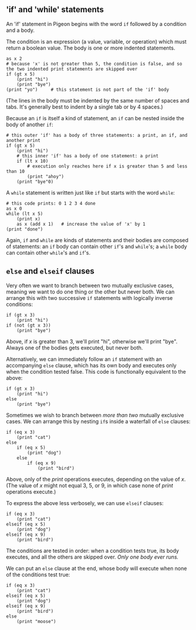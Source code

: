 
## 'if' and 'while' statements

An 'if' statement in Pigeon begins with the word `if` followed by a condition and a body.

The condition is an expression (a value, variable, or operation) which must return a boolean value. The body is one or more indented statements.

```
as x 2
# because 'x' is not greater than 5, the condition is false, and so the two indented print statements are skipped over
if (gt x 5)
    (print "hi")
    (print "bye")
(print "yo")     # this statement is not part of the 'if' body
```

(The lines in the body must be indented by the same number of spaces and tabs. It's generally best to indent by a single tab or by 4 spaces.)

Because an `if` is itself a kind of statement, an `if` can be nested inside the body of another `if`:

```
# this outer 'if' has a body of three statements: a print, an if, and another print
if (gt x 5)
    (print "hi")
    # this inner 'if' has a body of one statement: a print
    if (lt x 10)
        # execution only reaches here if x is greater than 5 and less than 10
        (print "ahoy")
    (print "bye"0)
```

A `while` statement is written just like `if` but starts with the word `while`:

```
# this code prints: 0 1 2 3 4 done
as x 0
while (lt x 5)
    (print x)
    as x (add x 1)   # increase the value of 'x' by 1
(print "done")
```

Again, `if` and `while` are kinds of statements and their bodies are composed of statements: an `if` body can contain other `if`'s and `while`'s; a `while` body can contain other `while`'s and `if`'s.

## `else` and `elseif` clauses

Very often we want to branch between two mutually exclusive cases, meaning we want to do one thing or the other but never both. We can arrange this with two successive `if` statements with logically inverse conditions:

```
if (gt x 3)
    (print "hi")
if (not (gt x 3))
    (print "bye")
```

Above, if *x* is greater than 3, we'll print "hi", otherwise we'll print "bye". Always one of the bodies gets executed, but never both.

Alternatively, we can immediately follow an `if` statement with an accompanying `else` clause, which has its own body and executes only when the condition tested false. This code is functionally equivalent to the above:

```
if (gt x 3)
    (print "hi")
else            
    (print "bye")
```

Sometimes we wish to branch between *more than two* mutually exclusive cases. We can arrange this by nesting `if`s inside a waterfall of `else` clauses:

```
if (eq x 3) 
    (print "cat")
else
    if (eq x 5)
        (print "dog")
    else
        if (eq x 9)
            (print "bird")
```

Above, only of the *print* operations executes, depending on the value of *x*. (The value of *x* might not equal 3, 5, or 9, in which case none of *print* operations execute.)

To express the above less verbosely, we can use `elseif` clauses:

```
if (eq x 3) 
    (print "cat")
elseif (eq x 5)
    (print "dog")
elseif (eq x 9)
    (print "bird")
```

The conditions are tested in order: when a condition tests true, its body executes, and all the others are skipped over. *Only one body ever runs.* 

We can put an `else` clause at the end, whose body will execute when none of the conditions test true:

```
if (eq x 3) 
    (print "cat")
elseif (eq x 5)
    (print "dog")
elseif (eq x 9)
    (print "bird")
else 
    (print "moose")
```
